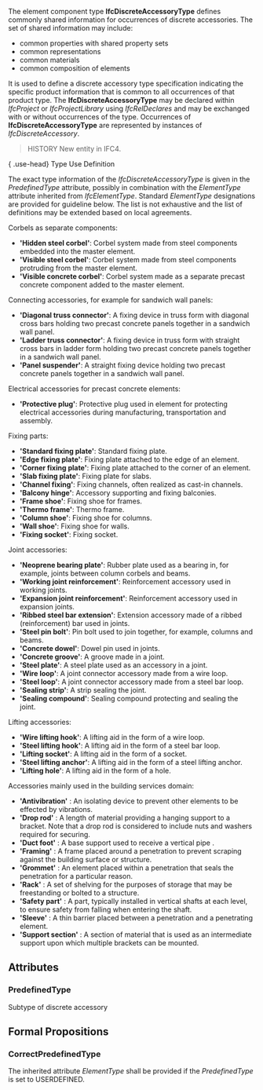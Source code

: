 The element component type **IfcDiscreteAccessoryType** defines commonly shared information for occurrences of discrete accessories. The set of shared information may include:

* common properties with shared property sets
* common representations
* common materials
* common composition of elements


<!-- end of short definition -->

It is used to define a discrete accessory type specification indicating the specific product information that is common to all occurrences of that product type. The **IfcDiscreteAccessoryType** may be declared within _IfcProject_ or _IfcProjectLibrary_ using _IfcRelDeclares_ and may be exchanged with or without occurrences of the type. Occurrences of **IfcDiscreteAccessoryType** are represented by instances of _IfcDiscreteAccessory_.

> HISTORY New entity in IFC4.

{ .use-head}
Type Use Definition

The exact type information of the _IfcDiscreteAccessoryType_ is given in the _PredefinedType_ attribute, possibly in combination with the _ElementType_ attribute inherited from _IfcElementType_. Standard _ElementType_ designations are provided for guideline below. The list is not exhaustive and the list of definitions may be extended based on local agreements.

Corbels as separate components:

* **'Hidden steel corbel'**: Corbel system made from steel components embedded into the master element.
* **'Visible steel corbel'**: Corbel system made from steel components protruding from the master element.
* **'Visible concrete corbel'**: Corbel system made as a separate precast concrete component added to the master element.

Connecting accessories, for example for sandwich wall panels:

* **'Diagonal truss connector'**: A fixing device in truss form with diagonal cross bars holding two precast concrete panels together in a sandwich wall panel.
* **'Ladder truss connector'**: A fixing device in truss form with straight cross bars in ladder form holding two precast concrete panels together in a sandwich wall panel.
* **'Panel suspender'**: A straight fixing device holding two precast concrete panels together in a sandwich wall panel.

Electrical accessories for precast concrete elements:

* **'Protective plug'**: Protective plug used in element for protecting electrical accessories during manufacturing, transportation and assembly.

Fixing parts:

* **'Standard fixing plate'**: Standard fixing plate.
* **'Edge fixing plate'**: Fixing plate attached to the edge of an element.
* **'Corner fixing plate'**: Fixing plate attached to the corner of an element.
* **'Slab fixing plate'**: Fixing plate for slabs.
* **'Channel fixing'**: Fixing channels, often realized as cast-in channels.
* **'Balcony hinge'**: Accessory supporting and fixing balconies.
* **'Frame shoe'**: Fixing shoe for frames.
* **'Thermo frame'**: Thermo frame.
* **'Column shoe'**: Fixing shoe for columns.
* **'Wall shoe'**: Fixing shoe for walls.
* **'Fixing socket'**: Fixing socket.

Joint accessories:

* **'Neoprene bearing plate'**: Rubber plate used as a bearing in, for example, joints between column corbels and beams.
* **'Working joint reinforcement'**: Reinforcement accessory used in working joints.
* **'Expansion joint reinforcement'**: Reinforcement accessory used in expansion joints.
* **'Ribbed steel bar extension'**: Extension accessory made of a ribbed (reinforcement) bar used in joints.
* **'Steel pin bolt'**: Pin bolt used to join together, for example, columns and beams.
* **'Concrete dowel'**: Dowel pin used in joints.
* **'Concrete groove'**: A groove made in a joint.
* **'Steel plate'**: A steel plate used as an accessory in a joint.
* **'Wire loop'**: A joint connector accessory made from a wire loop.
* **'Steel loop'**: A joint connector accessory made from a steel bar loop.
* **'Sealing strip'**: A strip sealing the joint.
* **'Sealing compound'**: Sealing compound protecting and sealing the joint.

Lifting accessories:

* **'Wire lifting hook'**: A lifting aid in the form of a wire loop.
* **'Steel lifting hook'**: A lifting aid in the form of a steel bar loop.
* **'Lifting socket'**: A lifting aid in the form of a socket.
* **'Steel lifting anchor'**: A lifting aid in the form of a steel lifting anchor.
* **'Lifting hole'**: A lifting aid in the form of a hole.

Accessories mainly used in the building services domain:

* **'Antivibration'** : An isolating device to prevent other elements to be effected by vibrations.
* **'Drop rod'** : A length of material providing a hanging support to a bracket. Note that a drop rod is considered to include nuts and washers required for securing.
* **'Duct foot'** : A base support used to receive a vertical pipe .
* **'Framing'** : A frame placed around a penetration to prevent scraping against the building surface or structure.
* **'Grommet'** : An element placed within a penetration that seals the penetration for a particular reason.
* **'Rack'** : A set of shelving for the purposes of storage that may be freestanding or bolted to a structure.
* **'Safety part'** : A part, typically installed in vertical shafts at each level, to ensure safety from falling when entering the shaft.
* **'Sleeve'** : A thin barrier placed between a penetration and a penetrating element.
* **'Support section'** : A section of material that is used as an intermediate support upon which multiple brackets can be mounted.

## Attributes

### PredefinedType
Subtype of discrete accessory

## Formal Propositions

### CorrectPredefinedType
The inherited attribute _ElementType_ shall be provided if the _PredefinedType_ is set to USERDEFINED.
